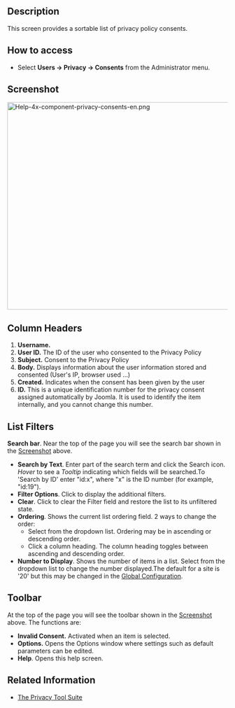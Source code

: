 <!-- Filename: Help4.x:Privacy:_Consents / Display title: Privacy: Consents -->

## Description

This screen provides a sortable list of privacy policy consents.

## How to access

- Select **Users **→** Privacy **→** Consents** from the Administrator
  menu.

## Screenshot

<img
src="https://docs.joomla.org/images/thumb/c/cb/Help-4x-component-privacy-consents-en.png/800px-Help-4x-component-privacy-consents-en.png"
decoding="async"
srcset="https://docs.joomla.org/images/thumb/c/cb/Help-4x-component-privacy-consents-en.png/1200px-Help-4x-component-privacy-consents-en.png 1.5x, https://docs.joomla.org/images/c/cb/Help-4x-component-privacy-consents-en.png 2x"
data-file-width="1278" data-file-height="758" width="800" height="474"
alt="Help-4x-component-privacy-consents-en.png" />

## Column Headers

1.  **Username.**
2.  **User ID.** The ID of the user who consented to the Privacy Policy
3.  **Subject.** Consent to the Privacy Policy
4.  **Body.** Displays information about the user information stored and
    consented (User's IP, browser used ...)
5.  **Created.** Indicates when the consent has been given by the user
6.  **ID.** This is a unique identification number for the privacy
    consent assigned automatically by Joomla. It is used to identify the
    item internally, and you cannot change this number.

## List Filters

**Search bar**. Near the top of the page you will see the search bar
shown in the [Screenshot](#screenshot) above.

- **Search by Text**. Enter part of the search term and click the Search
  icon. *Hover* to see a *Tooltip* indicating which fields will be
  searched.To 'Search by ID' enter "id:x", where "x" is the ID number
  (for example, "id:19").
- **Filter Options**. Click to display the additional filters.
- **Clear**. Click to clear the Filter field and restore the list to its
  unfiltered state.
- **Ordering**. Shows the current list ordering field. 2 ways to change
  the order:
  - Select from the dropdown list. Ordering may be in ascending or
    descending order.
  - Click a column heading. The column heading toggles between ascending
    and descending order.
- **Number to Display**. Shows the number of items in a list. Select
  from the dropdown list to change the number displayed.The default for
  a site is '20' but this may be changed in the [Global
  Configuration](https://docs.joomla.org/Help4.x:Site_Global_Configuration/en#defaultlistlimit "Help4.x:Site Global Configuration/en").

## Toolbar

At the top of the page you will see the toolbar shown in the
[Screenshot](#Screenshot) above. The functions are:

- **Invalid Consent.** Activated when an item is selected.
- **Options.** Opens the Options window where settings such as default
  parameters can be edited.
- **Help**. Opens this help screen.

## Related Information

- [The Privacy Tool
  Suite](https://docs.joomla.org/J3.x:Privacy/en "J3.x:Privacy/en")
